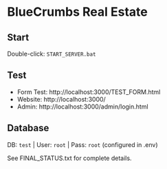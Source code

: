# BlueCrumbs Real Estate

## Start
Double-click: `START_SERVER.bat`

## Test
- Form Test: http://localhost:3000/TEST_FORM.html
- Website: http://localhost:3000/
- Admin: http://localhost:3000/admin/login.html

## Database
DB: `test` | User: `root` | Pass: `root` (configured in .env)

See FINAL_STATUS.txt for complete details.
